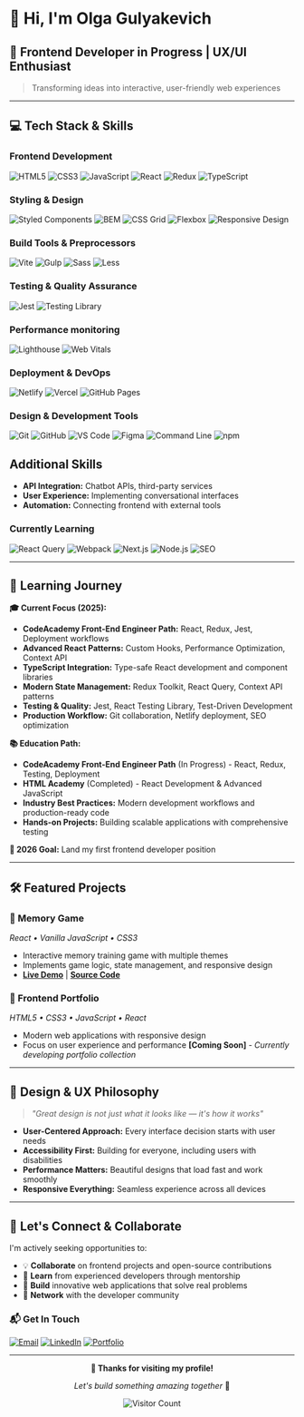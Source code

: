 # 👋 Hi, I'm Olga Gulyakevich

## 🎯 Frontend Developer in Progress | UX/UI Enthusiast

> Transforming ideas into interactive, user-friendly web experiences

---

## 💻 Tech Stack & Skills

### Frontend Development
![HTML5](https://img.shields.io/badge/HTML5-E34F26?style=flat&logo=html5&logoColor=white)
![CSS3](https://img.shields.io/badge/CSS3-1572B6?style=flat&logo=css3&logoColor=white)
![JavaScript](https://img.shields.io/badge/JavaScript-F7DF1E?style=flat&logo=javascript&logoColor=black)
![React](https://img.shields.io/badge/React-61DAFB?style=flat&logo=react&logoColor=black)
![Redux](https://img.shields.io/badge/Redux-764ABC?style=flat&logo=redux&logoColor=white)
![TypeScript](https://img.shields.io/badge/TypeScript-3178C6?style=flat&logo=typescript&logoColor=white)

### Styling & Design
![Styled Components](https://img.shields.io/badge/styled--components-DB7093?style=flat&logo=styled-components&logoColor=white)
![BEM](https://img.shields.io/badge/BEM-000000?style=flat&logo=bem&logoColor=white)
![CSS Grid](https://img.shields.io/badge/CSS_Grid-1572B6?style=flat&logo=css3&logoColor=white)
![Flexbox](https://img.shields.io/badge/Flexbox-1572B6?style=flat&logo=css3&logoColor=white)
![Responsive Design](https://img.shields.io/badge/Responsive_Design-02569B?style=flat&logo=css3&logoColor=white)

### Build Tools & Preprocessors
![Vite](https://img.shields.io/badge/Vite-646CFF?style=flat&logo=vite&logoColor=white)
![Gulp](https://img.shields.io/badge/Gulp-CF4647?style=flat&logo=gulp&logoColor=white)
![Sass](https://img.shields.io/badge/Sass-CC6699?style=flat&logo=sass&logoColor=white)
![Less](https://img.shields.io/badge/Less-1D365D?style=flat&logo=less&logoColor=white)

### Testing & Quality Assurance
![Jest](https://img.shields.io/badge/Jest-C21325?style=flat&logo=jest&logoColor=white)
![Testing Library](https://img.shields.io/badge/Testing%20Library-E33332?style=flat&logo=testing-library&logoColor=white)

### Performance monitoring
![Lighthouse](https://img.shields.io/badge/Lighthouse-F44B21?style=flat&logo=lighthouse&logoColor=white)
![Web Vitals](https://img.shields.io/badge/Web_Vitals-4285F4?style=flat&logo=google&logoColor=white)

### Deployment & DevOps
![Netlify](https://img.shields.io/badge/Netlify-00C7B7?style=flat&logo=netlify&logoColor=white)
![Vercel](https://img.shields.io/badge/Vercel-000000?style=flat&logo=vercel&logoColor=white)
![GitHub Pages](https://img.shields.io/badge/GitHub%20Pages-222222?style=flat&logo=github&logoColor=white)

### Design & Development Tools
![Git](https://img.shields.io/badge/Git-F05032?style=flat&logo=git&logoColor=white)
![GitHub](https://img.shields.io/badge/GitHub-181717?style=flat&logo=github&logoColor=white)
![VS Code](https://img.shields.io/badge/VS_Code-007ACC?style=flat&logo=visualstudiocode&logoColor=white)
![Figma](https://img.shields.io/badge/Figma-F24E1E?style=flat&logo=figma&logoColor=white)
![Command Line](https://img.shields.io/badge/Command_Line-000000?style=flat&logo=terminal&logoColor=white)
![npm](https://img.shields.io/badge/npm-CB3837?style=flat&logo=npm&logoColor=white)

## Additional Skills
- **API Integration:** Chatbot APIs, third-party services
- **User Experience:** Implementing conversational interfaces
- **Automation:** Connecting frontend with external tools

### Currently Learning
![React Query](https://img.shields.io/badge/React_Query-FF4154?style=flat&logo=react-query&logoColor=white)
![Webpack](https://img.shields.io/badge/Webpack-8DD6F9?style=flat&logo=webpack&logoColor=black)
![Next.js](https://img.shields.io/badge/Next.js-000000?style=flat&logo=nextdotjs&logoColor=white)
![Node.js](https://img.shields.io/badge/Node.js-339933?style=flat&logo=nodedotjs&logoColor=white)
![SEO](https://img.shields.io/badge/SEO-4285F4?style=flat&logo=google&logoColor=white)


---

## 🚀 Learning Journey

**🎓 Current Focus (2025):**
- **CodeAcademy Front-End Engineer Path:** React, Redux, Jest, Deployment workflows
- **Advanced React Patterns:** Custom Hooks, Performance Optimization, Context API
- **TypeScript Integration:** Type-safe React development and component libraries
- **Modern State Management:** Redux Toolkit, React Query, Context API patterns
- **Testing & Quality:** Jest, React Testing Library, Test-Driven Development
- **Production Workflow:** Git collaboration, Netlify deployment, SEO optimization

**📚 Education Path:**
- **CodeAcademy Front-End Engineer Path** (In Progress) - React, Redux, Testing, Deployment
- **HTML Academy** (Completed) - React Development & Advanced JavaScript  
- **Industry Best Practices:** Modern development workflows and production-ready code
- **Hands-on Projects:** Building scalable applications with comprehensive testing
  

**🎯 2026 Goal:** Land my first frontend developer position

---

## 🛠️ Featured Projects

### 🧠 Memory Game
*React • Vanilla JavaScript • CSS3*
- Interactive memory training game with multiple themes
- Implements game logic, state management, and responsive design
- **[Live Demo](https://olgagulyakevich.github.io/memory-game/)** | **[Source Code](https://github.com/OlgaGulyakevich/memory-game)**


### 🎨 Frontend Portfolio
*HTML5 • CSS3 • JavaScript • React*
- Modern web applications with responsive design
- Focus on user experience and performance
 **[Coming Soon]** - *Currently developing portfolio collection*

---

## 🎨 Design & UX Philosophy

> *"Great design is not just what it looks like — it's how it works"*

- **User-Centered Approach:** Every interface decision starts with user needs
- **Accessibility First:** Building for everyone, including users with disabilities  
- **Performance Matters:** Beautiful designs that load fast and work smoothly
- **Responsive Everything:** Seamless experience across all devices

---

## 🤝 Let's Connect & Collaborate

I'm actively seeking opportunities to:
- 💡 **Collaborate** on frontend projects and open-source contributions
- 🎯 **Learn** from experienced developers through mentorship
- 🚀 **Build** innovative web applications that solve real problems
- 🌟 **Network** with the developer community

### 📬 Get In Touch

[![Email](https://img.shields.io/badge/Email-olga.gulyakevi4@gmail.com-D14836?style=flat&logo=gmail&logoColor=white)](mailto:olga.gulyakevi4@gmail.com)
[![LinkedIn](https://img.shields.io/badge/LinkedIn-Connect-0077B5?style=flat&logo=linkedin&logoColor=white)](https://www.linkedin.com/in/olga-gulyakevich-ab166674/)
[![Portfolio](https://img.shields.io/badge/Portfolio-Visit-FF6B6B?style=flat&logo=firefox&logoColor=white)](#)

---

<div align="center">

**💜 Thanks for visiting my profile!**

*Let's build something amazing together* 🚀

![Visitor Count](https://visitor-badge.laobi.icu/badge?page_id=OlgaGulyakevich.OlgaGulyakevich)

</div>
